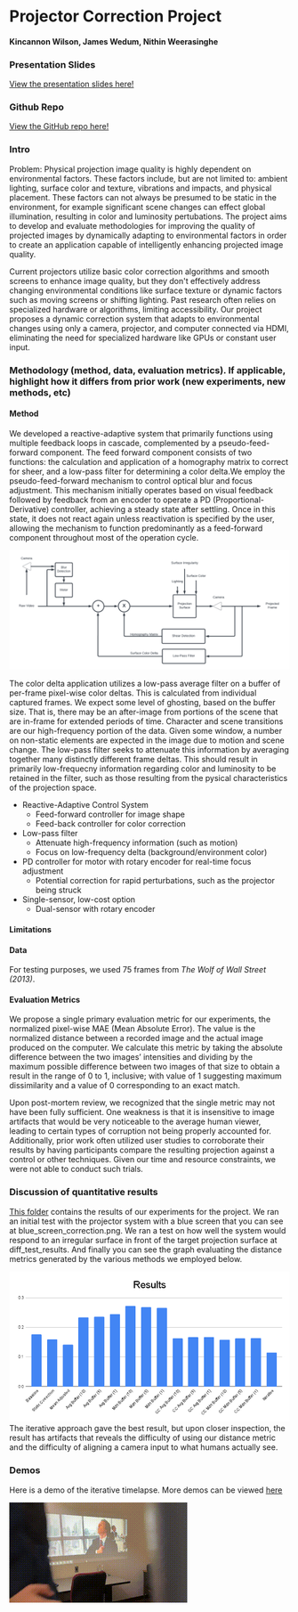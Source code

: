 # Projector Correction Project
#### Kincannon Wilson, James Wedum, Nithin Weerasinghe

### Presentation Slides
[View the presentation slides here!](./ProjCorrPres.pdf)

### Github Repo
[View the GitHub repo here!](./)

### Intro
  Problem: Physical projection image quality is highly dependent on environmental factors. These factors include, but are not limited to: ambient lighting, surface color and texture, vibrations and impacts, and physical placement. These factors can not always be presumed to be static in the environment, for example significant scene changes can effect global illumination, resulting in color and luminosity pertubations. The project aims to develop and evaluate methodologies for improving the quality of projected images by dynamically adapting to environmental factors in order to create an application capable of intelligently enhancing projected image quality.

Current projectors utilize basic color correction algorithms and smooth screens to enhance image quality, but they don't effectively address changing environmental conditions like surface texture or dynamic factors such as moving screens or shifting lighting. Past research often relies on specialized hardware or algorithms, limiting accessibility. Our project proposes a dynamic correction system that adapts to environmental changes using only a camera, projector, and computer connected via HDMI, eliminating the need for specialized hardware like GPUs or constant user input.

### Methodology (method, data, evaluation metrics). If applicable, highlight how it differs from prior work (new experiments, new methods, etc)
#### Method
We developed a reactive-adaptive system that primarily functions using multiple feedback loops in cascade, complemented by a pseudo-feed-forward component. The feed forward component consists of two functions: the calculation and application of a homography matrix to correct for sheer, and a low-pass filter for determining a color delta.We employ the pseudo-feed-forward mechanism to control optical blur and focus adjustment. This mechanism initially operates based on visual feedback followed by feedback from an encoder to operate a PD (Proportional-Derivative) controller, achieving a steady state after settling. Once in this state, it does not react again unless reactivation is specified by the user, allowing the mechanism to function predominantly as a feed-forward component throughout most of the operation cycle.

![](./ctrlFig.png)

The color delta application utilizes a low-pass average filter on a buffer of per-frame pixel-wise color deltas. This is calculated from individual captured frames. We expect some level of ghosting, based on the buffer size. That is, there may be an after-image from portions of the scene that are in-frame for extended periods of time. Character and scene transitions are our high-frequency portion of the data. Given some window, a number on non-static elements are expected in the image due to motion and scene change. The low-pass filter seeks to attenuate this information by averaging together many distinctly different frame deltas. This should result in primarily low-frequecny information regarding color and luminosity to be retained in the filter, such as those resulting from the pysical characteristics of the projection space.

- Reactive-Adaptive Control System
  - Feed-forward controller for image shape
  - Feed-back controller for color correction
- Low-pass filter
  - Attenuate high-frequency information (such as motion)
  - Focus on low-frequency delta (background/environment color)
- PD controller for motor with rotary encoder for real-time focus adjustment
  - Potential correction for rapid perturbations, such as the projector being struck
- Single-sensor, low-cost option
  - Dual-sensor with rotary encoder

#### Limitations

#### Data
For testing purposes, we used 75 frames from *The Wolf of Wall Street (2013)*.

#### Evaluation Metrics
We propose a single primary evaluation metric for our experiments, the normalized pixel-wise MAE (Mean Absolute Error). The value is the normalized distance between a recorded image and the actual image produced on the computer. We calculate this metric by taking the absolute difference between the two images’ intensities and dividing by the maximum possible difference between two images of that size to obtain a result in the range of 0 to 1, inclusive; with value of 1 suggesting maximum dissimilarity and a value of 0 corresponding to an exact match.

Upon post-mortem review, we recognized that the single metric may not have been fully sufficient. One weakness is that it is insensitive to image artifacts that would be very noticeable to the average human viewer, leading to certain types of corruption not being properly accounted for. Additionally, prior work often utilized user studies to corroborate their results by having participants compare the resulting projection against a control or other techniques. Given our time and resource constraints, we were not able to conduct such trials.


### Discussion of quantitative results
[This folder](./results) contains the results of our experiments for the project. We ran an initial test with the projector system with a blue screen that you can see at blue_screen_correction.png. We ran a test on how well the system would respond to an irregular surface in front of the target projection surface at diff_test_results. And finally you can see the graph evaluating the distance metrics generated by the various methods we employed below.

![](./results/Results.png)
The iterative approach gave the best result, but upon closer inspection, the result has artifacts that reveals the difficulty of using our distance metric and the difficulty of aligning a camera input to what humans actually see. 
### Demos
Here is a demo of the iterative timelapse. More demos can be viewed [here](./videos)

![](./videos/gifs/iterative_timelapse.gif)
